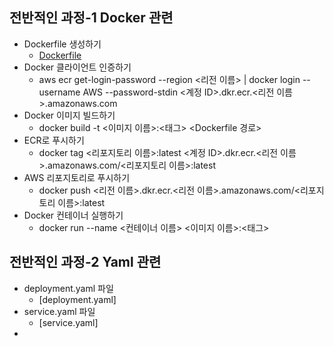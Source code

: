 ## 전반적인 과정-1 Docker 관련
- Dockerfile 생성하기
  - [Dockerfile](https://github.com/chomming/aws-eks/blob/main/Dockfile)
- Docker 클라이언트 인증하기
  - aws ecr get-login-password --region <리전 이름> | docker login --username AWS --password-stdin <계정 ID>.dkr.ecr.<리전 이름>.amazonaws.com
- Docker 이미지 빌드하기
  - docker build -t <이미지 이름>:<태그> <Dockerfile 경로>
- ECR로 푸시하기
  - docker tag <리포지토리 이름>:latest <계정 ID>.dkr.ecr.<리전 이름>.amazonaws.com/<리포지토리 이름>:latest
- AWS 리포지토리로 푸시하기
  - docker push <리전 이름>.dkr.ecr.<리전 이름>.amazonaws.com/<리포지토리 이름>:latest
- Docker 컨테이너 실행하기
  - docker run --name <컨테이너 이름> <이미지 이름>:<태그>
 
## 전반적인 과정-2 Yaml 관련
- deployment.yaml 파일
  - [deployment.yaml]
- service.yaml 파일
  - [service.yaml]
- 
